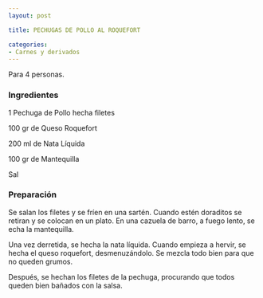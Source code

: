 ```yaml
---
layout: post

title: PECHUGAS DE POLLO AL ROQUEFORT

categories:
- Carnes y derivados
---
```

Para 4 personas.

<h3>Ingredientes</h3>

1 Pechuga de Pollo hecha filetes

100 gr de Queso Roquefort

200 ml de Nata Líquida

100 gr de Mantequilla

Sal

<h3>Preparación</h3>

Se salan los filetes y se fríen en una sartén. Cuando estén doraditos se retiran y se colocan en un plato. En una cazuela de barro, a fuego lento, se echa la mantequilla.

Una vez derretida, se hecha la nata líquida. Cuando empieza a hervir, se hecha el queso roquefort, desmenuzándolo. Se mezcla todo bien para que no queden grumos.

Después, se hechan los filetes de la pechuga, procurando que todos queden bien bañados con la salsa.

